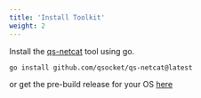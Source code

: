 ```yaml
---
title: 'Install Toolkit'
weight: 2
---
```


Install the [qs-netcat](https://github.com/qsocket/qs-netcat) tool using go.
```bash
go install github.com/qsocket/qs-netcat@latest 
```
or get the pre-build release for your OS [here](https://github.com/qsocket/qs-netcat/releases)

